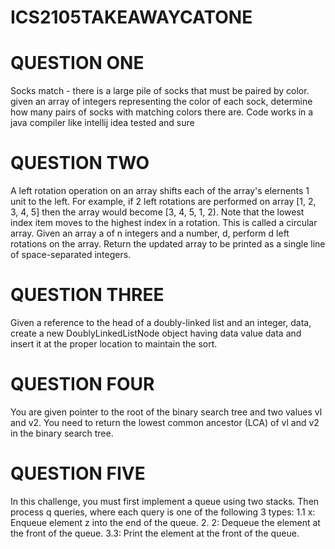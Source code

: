 # ICS2105TAKEAWAYCATONE

# QUESTION ONE

Socks match - there is a large pile of socks that must be paired by color. given an array of integers representing the color of each sock, determine how many pairs of socks with matching colors there are.
Code works in a java compiler like intellij idea tested and sure

# QUESTION TWO

 A left rotation operation on an array shifts each of the array's elernents 1 unit to the left. For example, if 2 left rotations are performed on array [1, 2, 3, 4, 5] then the array would become [3, 4, 5, 1, 2). Note that the lowest index item moves to the highest index in a rotation. This is called a circular array.
 Given an array a of n integers and a number, d, perform d left rotations on the array. Return the updated array to be printed as a single line of space-separated integers.

# QUESTION THREE

 Given a reference to the head of a doubly-linked list and an integer, data, create a new DoublyLinkedListNode object having data value data and insert it at the proper location to maintain the sort.

# QUESTION FOUR

 You are given pointer to the root of the binary search tree and two values vl and v2. You need to return the lowest common ancestor (LCA) of vl and v2 in the binary search tree.

# QUESTION FIVE
 In this challenge, you must first implement a queue using two stacks. Then process q queries, where each query is one of the following 3 types:
 1.1 x: Enqueue element z into the end of the queue. 2. 2: Dequeue the element at the front of the queue. 3.3: Print the element at the front of the queue.

